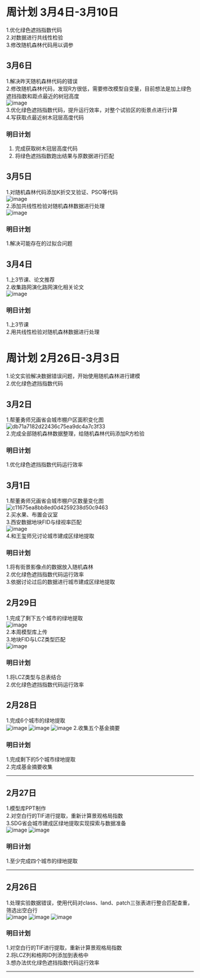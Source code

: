 # 周计划 3月4日-3月10日
1.优化绿色遮挡指数代码<br>
2.对数据进行共线性检验<br>
3.修改随机森林代码用以调参<br>
## 3月6日
1.解决昨天随机森林代码的错误<br>
2.修改随机森林代码，发现R方很低，需要修改模型自变量，目前想法是加上绿色遮挡指数和距点最近的树冠高度<br>
![image](https://github.com/CityGIS-lzjtu/PLAN/assets/58661016/e6bbebed-8810-40b8-bb6e-c4ed7c28f175)<br>
3.优化绿色遮挡指数代码，提升运行效率，对整个试验区的街景点进行计算<br>
4.写获取点最近树木冠层高度代码<br>
### 明日计划
1. 完成获取树木冠层高度代码<br>
2. 将绿色遮挡指数跑出结果与原数据进行匹配<br>

## 3月5日
1.对随机森林代码添加K折交叉验证、PSO等代码<br>
![image](https://github.com/CityGIS-lzjtu/PLAN/assets/58661016/1a3e308b-ecbd-4cfc-be2f-3a2dfc217981)<br>
2.添加共线性检验对随机森林数据进行处理<br>
![image](https://github.com/CityGIS-lzjtu/PLAN/assets/58661016/946fb23e-feec-4c00-b168-a451204bdfbc)<br>
### 明日计划
1.解决可能存在的过拟合问题

## 3月4日
1.上3节课、论文推荐<br>
2.收集路网演化路网演化相关论文<br>
![image](https://github.com/CityGIS-lzjtu/PLAN/assets/58661016/f9c031ec-fa33-411f-b45e-8d362cc6d331)<br>
### 明日计划
1.上3节课<br>
2.用共线性检验对随机森林数据进行处理<br>

# 周计划 2月26日-3月3日
1.论文实验解决数据错误问题，开始使用随机森林进行建模<br>
2.优化绿色遮挡指数代码<br>
## 3月2日
1.帮董勇师兄画省会城市棚户区面积变化图<br>
![db71a7182d22436c75ea9dc4a7c3f33](https://github.com/CityGIS-lzjtu/PLAN/assets/58661016/ddeb5125-c24f-4834-b771-0a28291b7072)<br>
2.完成全部随机森林数据整理，给随机森林代码添加R方检验<br>
### 明日计划
1.优化绿色遮挡指数代码运行效率<br>

## 3月1日
1.帮董勇师兄画省会城市棚户区数量变化图<br>
![c11675ea8bb8ed0d4259238d50c9463](https://github.com/CityGIS-lzjtu/PLAN/assets/58661016/2cbe0046-0660-4ea7-95f4-8b4f1cc4a16c)<br>
2.买水果、布置会议室<br>
3.西安数据地块FID与绿视率匹配<br>
![image](https://github.com/CityGIS-lzjtu/PLAN/assets/58661016/0280418a-01f0-4e71-b6ef-3e33a4e6ad48)<br>
4.和王玺师兄讨论城市建成区绿地提取<br>
### 明日计划
1.将有街景影像点的数据放入随机森林<br>
2.优化绿色遮挡指数代码运行效率<br>
3.依据讨论过后的数据进行城市建成区绿地提取<br>


## 2月29日
1.完成了剩下五个城市的绿地提取<br>
![image](https://github.com/CityGIS-lzjtu/PLAN/assets/58661016/8c251271-8722-47d9-b8d0-fc87d985b3d4)<br>
2.本周模型库上传<br>
3.地块FID与LCZ类型匹配<br>
![image](https://github.com/CityGIS-lzjtu/PLAN/assets/58661016/b1de78ee-6b41-4b6a-941f-25bb78cdfa15)
### 明日计划
1.将LCZ类型与总表结合<br>
2.优化绿色遮挡指数代码运行效率<br>

## 2月28日
1.完成6个城市的绿地提取<br>
![image](https://github.com/CityGIS-lzjtu/PLAN/assets/58661016/8b4a563c-f132-42e5-bd5e-2e3da1d64118)
![image](https://github.com/CityGIS-lzjtu/PLAN/assets/58661016/2e86ef96-28c3-40f2-9c35-48b2c5274966)
![image](https://github.com/CityGIS-lzjtu/PLAN/assets/58661016/458eb27a-7c0d-44d0-9856-dfcdea52dfce)
2.收集五个基金摘要<br>
### 明日计划
1.完成剩下的5个城市绿地提取<br>
2.完成基金摘要收集<br>

--------
## 2月27日
1.模型库PPT制作<br>
2.对空白行的TIF进行提取，重新计算景观格局指数<br>
3.SDG省会城市建成区绿地提取实现探索与数据准备<br>
![image](https://github.com/CityGIS-lzjtu/PLAN/assets/58661016/ce14bb97-0d6c-4072-81c8-2d0e35dbf97a)
![image](https://github.com/CityGIS-lzjtu/PLAN/assets/58661016/4ad47d09-ebe9-4070-aa3e-ed153d150f12)
### 明日计划
1.至少完成四个城市的绿地提取<br>

--------

## 2月26日
1.处理实验数据错误，使用代码对class、land、patch三张表进行整合匹配查重，筛选出空白行<br>
![image](https://github.com/CityGIS-lzjtu/PLAN/assets/58661016/e220e477-b577-46d2-9429-e703a4e964fb)
![image](https://github.com/CityGIS-lzjtu/PLAN/assets/58661016/6a656aad-2b46-49e7-be9d-c3987e57efa7)
![image](https://github.com/CityGIS-lzjtu/PLAN/assets/58661016/7b1dbed1-6261-4721-9e0d-5b79f5b50b89)
### 明日计划
1.对空白行的TIF进行提取，重新计算景观格局指数<br>
2.将LCZ列和格网ID列添加到表格中<br>
3.想办法优化绿色遮挡指数代码运行效率<br>

--------

